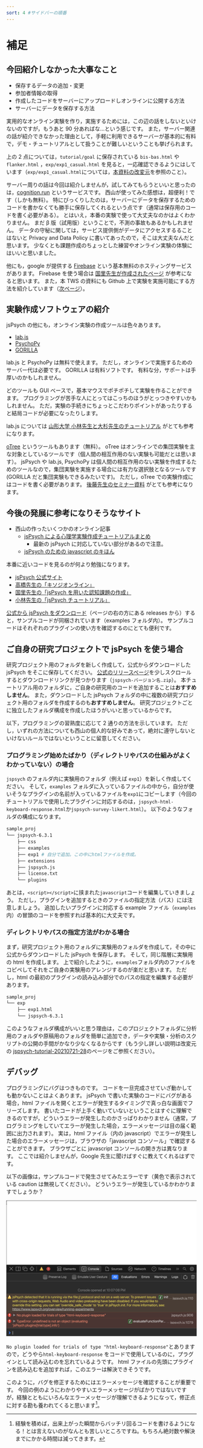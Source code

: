 ```yaml
---
sort: 4 #サイドバーの順番
---
```


# 補足

## 今回紹介しなかった大事なこと

- 保存するデータの追加・変更
- 参加者情報の取得
- 作成したコードをサーバーにアップロードしオンラインに公開する方法
- サーバーにデータを保存する方法

実用的なオンライン実験を作り，実施するためには，この辺の話をしないといけないのですが，もうあと 90 分あればな...という感じです。
また，サーバー関連の話が紹介できなかった理由として，手軽に利用できるサーバーが基本的に有料で，デモ・チュートリアルとして扱うことが難しいということも挙げられます。

上の 2 点については，`tutorial/goal` に保存されている `bis-bas.html` や `flanker.html` ，`exp/exp1_casual.html` を見ると，一応確認できるようにはしています（`exp/exp1_casual.html`については，[本資料の改変元](https://github.com/snishiyama/jspsych-tutorial-20210721-28)を参照のこと）。

サーバー周りの話は今回は紹介しませんが，試してみてもらうといいと思ったのは，[cognition.run](https://www.cognition.run) というサービスです。
西山が使ってみた感想は，超便利！です（しかも無料）。
特にびっくりしたのは，サーバーにデータを保存するためのコードを書かなくても勝手に保存してくれるという点です（通常は保存用のコードを書く必要がある）。
とはいえ，本番の実験で使って大丈夫なのかはよくわかりません。
まだ β 版（試用版）ということで，不測の事故もあるかもしれません。
データの守秘に関しては，サービス提供側がデータにアクセスするることはないと Privacy and Data Policy に書いてあったので，そこは大丈夫なんだと思います。
少なくとも課題作成のちょっとした練習やオンライン実験の体験にはいいと思いました。

他にも，google が提供する [Firebase](https://firebase.google.com) という基本無料のホスティングサービスがあります。
Firebase を使う場合は [国里先生が作成されたページ](https://kunisatolab.github.io/main/how-to-jspsych-firebase.html) が参考になると思います。
また，本 TWS の資料にも Github 上で実験を実施可能にする方法を紹介しています（[次ページ](4_web_exp.md)）。

## 実験作成ソフトウェアの紹介

jsPsych の他にも，オンライン実験の作成ツールは色々あります。

- [lab.js](https://lab.js.org)
- [PsychoPy](https://www.psychopy.org)
- [GORILLA](https://gorilla.sc)

lab.js と PsychoPy は無料で使えます。
ただし，オンラインで実施するためのサーバー代は必要です。
GORILLA は有料ソフトです。
有料な分，サポートは手厚いのかもしれません。

どのツールも GUI ベースで，基本マウスでポチポチして実験を作ることができます。
プログラミングが苦手な人にとってはこっちのほうがとっつきやすいかもしれません。
ただ，実験の手続きにちょっとこだわりポイントがあったりすると結局コードが必要になったりします。

lab.js については [山形大学 小林先生と大杉先生のチュートリアル](https://www.notion.so/lab-js-8496c3c67b384168b9e69f165ee06e16) がとても参考になります。

[oTree](https://www.otree.org) というツールもあります（無料）。
oTree はオンラインでの集団実験を主な対象としているツールです（個人間の相互作用のない実験も可能だとは思います）。
jsPsych や lab.js, PsychoPy は個人間の相互作用のない実験を作成するためのツールなので，集団実験を実施する場合には有力な選択肢となるツールです(GORILLA だと集団実験もできるみたいです)。
ただし，oTree での実験作成にはコードを書く必要があります。
[後藤先生のセミナー資料](https://akrgt.github.io/otree_2020titech/) がとても参考になります。

## 今後の発展に参考になりそうなサイト

- 西山の作ったいくつかのオンライン記事
  - [jsPsych による心理学実験作成チュートリアルまとめ](https://qiita.com/snishym/items/1e0511f8622282993ed1)
    - 最新の jsPsych に対応していない部分があるので注意。
  - [jsPsych のための javascript のキほん](https://zenn.dev/snishiyama/articles/99159c79dd02e824c148)

本番に近いコードを見るのが何より勉強になります。

- [jsPsych 公式サイト](https://www.jspsych.org/)
- [高橋先生の「キソジオンライン」](https://github.com/kohske/KisojiOnline)
- [国里先生の「jsPsych を用いた認知課題の作成」](https://kunisatolab.github.io/main/code_tips.html)
- [小林先生の「jsPsych チュートリアル」](https://www.notion.so/jsPsych-73cade0a2e044217aedf01b5845e8d4e)

[公式から jsPsych をダウンロード](https://github.com/jspsych/jsPsych/)（ページの右の方にある releases から）すると，サンプルコードが同梱されています（examples フォルダ内）。
サンプルコードはそれぞれのプラグインの使い方を確認するのにとても便利です。

## ご自身の研究プロジェクトで jsPsych を使う場合

研究プロジェクト用のフォルダを新しく作成して，公式からダウンロードした jsPsych をそこに保存してください。
[公式のリリースページ](https://github.com/jspsych/jsPsych/releases)を少しスクロールするとダウンロードリンクが見つかります（`jspsych-バージョン名.zip`）。
本チュートリアル用のフォルダに，ご自身の研究用のコードを追加することは**おすすめしません**。
また，ダウンロードした jsPsych フォルダの中に複数の研究プロジェクト用のフォルダを作成するのも**おすすめしません**。
研究プロジェクトごとに独立したフォルダ構成を作成したほうがいいと思っているからです。

以下，プログラミングの習熟度に応じて 2 通りの方法を示しています。
ただし，いずれの方法についても西山の個人的な好みであって，絶対に遵守しないといけないルールではないということに留意してください。

### プログラミング始めたばかり（ディレクトリやパスの仕組みがよくわかっていない）の場合

`jspsych` のフォルダ内に実験用のフォルダ（例えば `exp1`）を新しく作成してください。
そして，`examples` フォルダに入っているファイルの中から，自分が使いそうなプラグインの名前が入っているファイルを`exp1`にコピーします（今回のチュートリアルで使用したプラグインに対応するのは，`jspsych-html-keyboard-response.html`か`jspsych-survey-likert.html`）。
以下のようなフォルダの構成になります。

```sh
sample_proj
└── jspsych-6.3.1
    ├── css
    ├── examples
    ├── exp1 # 自分で追加。この中にhtmlファイルを作成。
    ├── extensions
    ├── jspsych.js
    ├── license.txt
    └── plugins
```

あとは，`<script></script>`に挟まれた`javascript`コードを編集していきましょう。
ただし，プラグインを追加するときのファイルの指定方法（パス）には注意しましょう。
追加したいプラグインに対応する example ファイル（`examples`内）の冒頭のコードを参照すれば基本的に大丈夫です。

### ディレクトリやパスの指定方法がわかる場合

まず，研究プロジェクト用のフォルダに実験用のフォルダを作成して，その中に公式からダウンロードした jsPsych を保存します。
そして，同じ階層に実験用の html を作成します。
上で紹介したように，`examples`フォルダ内のファイルをコピペしてそれをご自身の実験用のアレンジするのが楽だと思います。
ただし，html の最初のプラグインの読み込み部分でのパスの指定を編集する必要があります。

```sh
sample_proj
└── exp
    ├── exp1.html
    └── jspsych-6.3.1
```

このようなフォルダ構成がいいと思う理由は，このプロジェクトフォルダに分析用のフォルダや原稿用のフォルダを簡単に追加でき，データや実験・分析のスクリプトの公開の手間がかなり少なくなるからです（もう少し詳しい説明は改変元の [jspsych-tutorial-20210721-28](https://snishiyama.github.io/jspsych-tutorial-20210721-28/)のページをご参照ください）。

## デバッグ

プログラミングにバグはつきものです。
コードを一旦完成させていざ動かしても動かないことはよくあります。
jsPsych で書いた実験のコードにバグがある場合，html ファイルを開くとエラーが発生するタイミングで真っ白な画面でフリーズします。
書いたコードが上手く動いていないということはすぐに理解できるのですが，どういうエラーが発生したのかさっぱりわかりません（通常，プログラミングをしていてエラーが発生した場合，エラーメッセージは目の届く範囲に出力されます）。
実は，html ファイル（内の javascript）でエラーが発生した場合のエラーメッセージは，ブラウザの「javascript コンソール」で確認することができます。
ブラウザごとに javascript コンソールの開き方は異なります。
ここでは紹介しませんが，Google 先生に聞けばすぐに教えてくれるはずです。

以下の画像は，サンプルコードで発生させてみたエラーです（黄色で表示されている caution は無視してください）。
どういうエラーが発生しているかわかりますでしょうか？

![Safari の javascript コンソール](fig/javascript-console-safari.png)

`No plugin loaded for trials of type "html-keyboard-response"`とありますので，どうやら`html-keyboard-response` をコードで使用しているのに，プラグインとして読み込むのを忘れているようです。
html ファイルの先頭にプラグインを読み込むを追加すれば，このエラーは解決できそうです。

このように，バグを修正するためにはエラーメッセージを確認することが重要です。
今回の例のようにわかりやすいエラーメッセージがばかりではないですが，経験とともにいろんなエラーメッセージが理解できるようになって，修正点に対する勘も養われてくると思います[^1]。

[^1]: 経験を積めば，出来上がった瞬間からバッチリ回るコードを書けるようになる！とは言えないのがなんとも苦しいところですね。もちろん絶対数や解決までにかかる時間は減ってきます。
